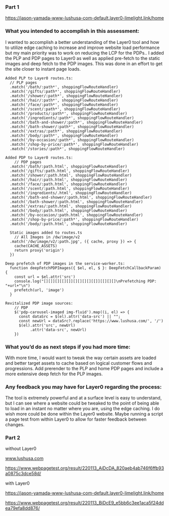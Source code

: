 ### Part 1

https://jason-yamada-www-lushusa-com-default.layer0-limelight.link/home

### What you intended to accomplish in this assessment:
I wanted to accomplish a better understanding of the Layer0 tool and how to utilize edge caching to increase and improve website load performance but my main priority was to work on reducing the LCP for the PDPs.. I added the PLP and PDP pages to Layer0 as well as applied pre-fetch to the static images and deep fetch to the PDP images. This was done in an effort to get the site closer to instant page loads.

```
Added PLP to Layer0 routes.ts:
  // PLP pages
  .match('/bath/:path*', shoppingFlowRouteHandler)
  .match('/gifts/:path*', shoppingFlowRouteHandler)
  .match('/shower/:path*', shoppingFlowRouteHandler)
  .match('/hair/:path*', shoppingFlowRouteHandler)
  .match('/face/:path*', shoppingFlowRouteHandler)
  .match('/scent/:path*', shoppingFlowRouteHandler)
  .match('/products/:path*', shoppingFlowRouteHandler)
  .match('/ingredients/:path*', shoppingFlowRouteHandler)
  .match('/bath-and-shower/:path*', shoppingFlowRouteHandler)
  .match('/bath-shower/:path*', shoppingFlowRouteHandler)
  .match('/extras/:path*', shoppingFlowRouteHandler)
  .match('/body/:path*', shoppingFlowRouteHandler)
  .match('/by-occasion/:path*', shoppingFlowRouteHandler)
  .match('/shop-by-price/:path*', shoppingFlowRouteHandler)
  .match('/stories/:path*', shoppingFlowRouteHandler)
```

```
Added PDP to Layer0 routes.ts: 
    // PDP pages
  .match('/bath/:path.html', shoppingFlowRouteHandler)
  .match('/gifts/:path.html', shoppingFlowRouteHandler)
  .match('/shower/:path.html', shoppingFlowRouteHandler)
  .match('/hair/:path.html', shoppingFlowRouteHandler)
  .match('/face/:path.html', shoppingFlowRouteHandler)
  .match('/scent/:path.html', shoppingFlowRouteHandler)
  .match('/ingredients/.html', shoppingFlowRouteHandler)
  .match('/bath-and-shower/:path.html', shoppingFlowRouteHandler)
  .match('/bath-shower/:path.html', shoppingFlowRouteHandler)
  .match('/extras/:path.html', shoppingFlowRouteHandler)
  .match('/body/:path.html', shoppingFlowRouteHandler)
  .match('/by-occasion/:path.html', shoppingFlowRouteHandler)
  .match('/shop-by-price/:path*', shoppingFlowRouteHandler)
  .match('/body/:path.html', shoppingFlowRouteHandler)
```

```
  Static images added to routes.ts
    // All Images in /dw/image/v2
  .match('/dw/image/v2/:path.jpg', ({ cache, proxy }) => {
    cache(CACHE_ASSETS)
    return proxy('origin')
  })
```

```
Deep prefetch of PDP images in the service-worker.ts:
  function deepFetchPDPImages({ $el, el, $ }: DeepFetchCallbackParam) {
    const url = $el.attr('src')
    console.log("[][]][][[][]][][][][][[]][[][][]\nPrefetching PDP: "+url+"\n")
    prefetch(url, 'image')
  }
```

```
Revitalized PDP image sources:
    // PDP
    $('pdp-carousel-imaged img-fluid').map((i, el) => {
      const dataSrc = $(el).attr('data-src') || "";
      const newUrl = dataSrc?.replace('https://www.lushusa.com/', '/')
      $(el).attr('src', newUrl)
           .attr('data-src', newUrl)
    })
```  

### What you’d do as next steps if you had more time:
With more time, I would want to tweak the way certain assets are loaded and better target assets to cache based on logical customer flows and progressions. Add prerender to the PLP and home PDP pages and include a more extensive deep fetch for the PLP images.

### Any feedback you may have for Layer0 regarding the process:
The tool is extremely powerful and at a surface level is easy to understand, but I can see where a website could be tweaked to the point of being able to load in an instant no matter where you are, using the edge caching. I do wish more could be done within the Layer0 website. Maybe running a script a page test from within Layer0 to allow for faster feedback between changes.

### Part 2
without Layer0

www.lushusa.com

https://www.webpagetest.org/result/220113_AiDcDA_820aeb4ab746f6ffb93a0875c3dce58d/

with Layer0

https://jason-yamada-www-lushusa-com-default.layer0-limelight.link/home

https://www.webpagetest.org/result/220113_BiDcE9_e5bb6c3ee1aca5f24ddea79efa8dd876/
